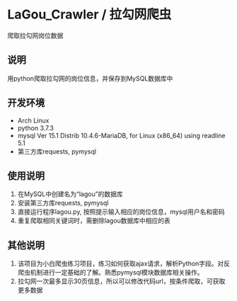 # LaGou_Crawler / 拉勾网爬虫
爬取拉勾网岗位数据

## 说明
用python爬取拉勾网的岗位信息，并保存到MySQL数据库中

## 开发环境
- Arch Linux
- python 3.7.3
- mysql  Ver 15.1 Distrib 10.4.6-MariaDB, for Linux (x86_64) using readline 5.1
- 第三方库requests, pymysql

## 使用说明
1. 在MySQL中创建名为“lagou”的数据库
2. 安装第三方库requests, pymysql
3. 直接运行程序lagou.py, 按照提示输入相应的岗位信息，mysql用户名和密码
4. 重复爬取相同关键词时，需删除lagou数据库中相应的表

## 其他说明
1. 该项目为小白爬虫练习项目，练习如何获取ajax请求，解析Python字段。对反爬虫机制进行一定基础的了解。熟悉pymysql模块数据库相关操作。
2. 拉勾网一次最多显示30页信息，所以可以修改代码url，按条件爬取，可获取更多数据
